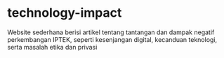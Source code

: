 # technology-impact
Website sederhana berisi artikel tentang tantangan dan dampak negatif perkembangan IPTEK, seperti kesenjangan digital, kecanduan teknologi, serta masalah etika dan privasi
